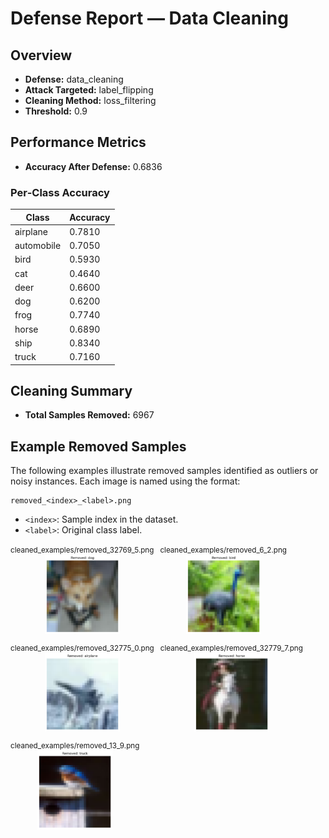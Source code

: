 # Defense Report — Data Cleaning

## Overview

- **Defense:** data_cleaning
- **Attack Targeted:** label_flipping
- **Cleaning Method:** loss_filtering
- **Threshold:** 0.9

## Performance Metrics

- **Accuracy After Defense:** 0.6836

### Per‑Class Accuracy

| Class | Accuracy |
|-------|----------|
| airplane | 0.7810 |
| automobile | 0.7050 |
| bird | 0.5930 |
| cat | 0.4640 |
| deer | 0.6600 |
| dog | 0.6200 |
| frog | 0.7740 |
| horse | 0.6890 |
| ship | 0.8340 |
| truck | 0.7160 |

## Cleaning Summary

- **Total Samples Removed:** 6967

## Example Removed Samples

The following examples illustrate removed samples identified as outliers or noisy instances.
Each image is named using the format:

```
removed_<index>_<label>.png
```
- `<index>`: Sample index in the dataset.
- `<label>`: Original class label.

<div style="display: flex; gap: 10px; flex-wrap: wrap;">
<div style="text-align:center;"><small>cleaned_examples/removed_32769_5.png</small><br><img src="cleaned_examples/removed_32769_5.png" style="width: 120px;"></div>
<div style="text-align:center;"><small>cleaned_examples/removed_6_2.png</small><br><img src="cleaned_examples/removed_6_2.png" style="width: 120px;"></div>
<div style="text-align:center;"><small>cleaned_examples/removed_32775_0.png</small><br><img src="cleaned_examples/removed_32775_0.png" style="width: 120px;"></div>
<div style="text-align:center;"><small>cleaned_examples/removed_32779_7.png</small><br><img src="cleaned_examples/removed_32779_7.png" style="width: 120px;"></div>
<div style="text-align:center;"><small>cleaned_examples/removed_13_9.png</small><br><img src="cleaned_examples/removed_13_9.png" style="width: 120px;"></div>
</div>